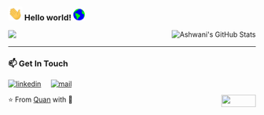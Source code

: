 ### <img src="https://github.com/SatYu26/SatYu26/blob/master/Assets/Hi.gif" width="29px"> Hello world!&nbsp;<img src="https://github.com/SatYu26/SatYu26/blob/master/Assets/Earth.gif" width="24px">

<img align="right" src="https://github-readme-stats.vercel.app/api?username=brianpolanco25&&show_icons=true&theme=radical&line_height=27&v=5" alt="Ashwani's GitHub Stats" />

<a  href="https://github.com/brianpolanco25">
  <img src="https://github-readme-stats.vercel.app/api/top-langs/?username=brianpolanco25&theme=radical&hide=glsl,python" />
</a>



 ---
### 📫 Get In Touch
<!--[![LinkedIn](https://www.vectorlogo.zone/logos/linkedin/linkedin-icon.svg "quan-le-5932b8160")](https://www.linkedin.com/in/quan-le-5932b8160/)-->
<a href="https://www.linkedin.com/in/briannys-mendez-polanco-60061018b/"><img src="https://www.vectorlogo.zone/logos/linkedin/linkedin-icon.svg" width="30px" alt="linkedin"></a>
&nbsp; &nbsp;
<a href="mailto:brianpolancodisenos@gmail.com"><img src="https://www.vectorlogo.zone/logos/gmail/gmail-icon.svg" width="30px" alt="mail"></a> 
&nbsp; &nbsp;
 
⭐️ From [Quan](https://github.com/brianpolanco25) with :sparkling_heart: 
<img align="right" width="70" height="25" src="https://visitor-badge.glitch.me/badge?page_id=brianpolanco25.brianpolanco250">

<!--
**brianpolanco25/brianpolanco25** is a ✨ _special_ ✨ repository because its `README.md` (this file) appears on your GitHub profile.

Here are some ideas to get you started:

- 🔭 I’m currently working on ...
- 🌱 I’m currently learning ...
- 👯 I’m looking to collaborate on ...
- 🤔 I’m looking for help with ...
- 💬 Ask me about ...
- 📫 How to reach me: ...
- 😄 Pronouns: ...
- ⚡ Fun fact: ...
-->
